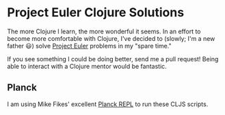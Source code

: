 # Project Euler Clojure Solutions
The more Clojure I learn, the more wonderful it seems.
In an effort to become more comfortable with Clojure, I've decided to (slowly;
I'm a new father 😃) solve [Project Euler](https://projecteuler.net) problems in
my "spare time."

If you see something I could be doing better, send me a pull request! Being able
to interact with a Clojure mentor would be fantastic.

## Planck
I am using Mike Fikes' excellent [Planck REPL](https://github.com/mfikes/planck)
to run these CLJS scripts.
